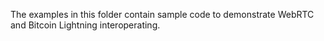 The examples in this folder contain sample code to demonstrate WebRTC and Bitcoin Lightning interoperating.
